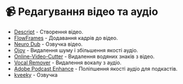 # 📹 Редагування відео та аудіо

* [Descript](https://www.descript.com/) - Створення відео.
* [FlowFrames](https://nmkd.itch.io/flowframes) - Додавання кадрів до відео.
* [Neuro Dub](https://neurodub.ai/) - Озвучка відео.
* [Ojoy](https://ojoy.zaps.dev/) - Видалення шуму і збільшення якості аудіо.
* [Online-Video-Cutter](https://online-video-cutter.com/ru/remove-logo) - Видалення водяних знаків з відео.
* [Vocal Remover](https://vocalremover.org/) - Видалення вокалу з аудіо.
* [Adobe Podcast Enhance](https://podcast.adobe.com/enhance) - Поліпшення якості аудіо для подкастів.
* [kveeky](https://kveeky.com/) - Озвучка
